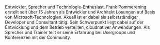 Entwickler, Sprecher und Technologie-Enthusiast. Frank Pommerening erstellt seit über 15 Jahren als Entwickler und Architekt Lösungen auf Basis von Microsoft-Technologien. Akuell ist er dabei als selbstständiger Developer und Consultant tätig. Sein Schwerpunkt liegt dabei auf der Entwicklung und dem Betrieb verteilten, cloudnativer Anwendungen. Als Sprecher und Trainer teilt er seine Erfahrung bei Usergroups und Konferenzen mit der Community.